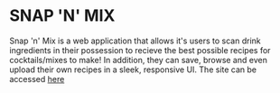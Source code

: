 # SNAP 'N' MIX

Snap 'n' Mix is a web application that allows it's users to scan drink ingredients in their possession to recieve the best possible recipes for cocktails/mixes to make! In addition, they can save, browse and even upload their own recipes in a sleek, responsive UI. The site can be accessed [here](http://snapnmix.com)
